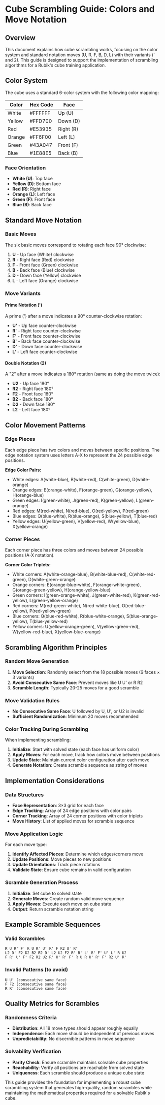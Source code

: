 # Cube Scrambling Guide: Colors and Move Notation

## Overview

This document explains how cube scrambling works, focusing on the color system and standard notation moves (U, R, F, B, D, L) with their variants (' and 2). This guide is designed to support the implementation of scrambling algorithms for a Rubik's cube training application.

## Color System

The cube uses a standard 6-color system with the following color mapping:

| Color  | Hex Code | Face |
|--------|----------|------|
| White  | #FFFFFF  | Up (U) |
| Yellow | #FFD700  | Down (D) |
| Red    | #E53935  | Right (R) |
| Orange | #FF6F00  | Left (L) |
| Green  | #43A047  | Front (F) |
| Blue   | #1E88E5  | Back (B) |

### Face Orientation
- **White (U)**: Top face
- **Yellow (D)**: Bottom face  
- **Red (R)**: Right face
- **Orange (L)**: Left face
- **Green (F)**: Front face
- **Blue (B)**: Back face

## Standard Move Notation

### Basic Moves
The six basic moves correspond to rotating each face 90° clockwise:

1. **U** - Up face (White) clockwise
2. **R** - Right face (Red) clockwise
3. **F** - Front face (Green) clockwise
4. **B** - Back face (Blue) clockwise
5. **D** - Down face (Yellow) clockwise
6. **L** - Left face (Orange) clockwise

### Move Variants

#### Prime Notation (')
A prime (') after a move indicates a 90° counter-clockwise rotation:
- **U'** - Up face counter-clockwise
- **R'** - Right face counter-clockwise
- **F'** - Front face counter-clockwise
- **B'** - Back face counter-clockwise
- **D'** - Down face counter-clockwise
- **L'** - Left face counter-clockwise

#### Double Notation (2)
A "2" after a move indicates a 180° rotation (same as doing the move twice):
- **U2** - Up face 180°
- **R2** - Right face 180°
- **F2** - Front face 180°
- **B2** - Back face 180°
- **D2** - Down face 180°
- **L2** - Left face 180°

## Color Movement Patterns

### Edge Pieces
Each edge piece has two colors and moves between specific positions. The edge notation system uses letters A-X to represent the 24 possible edge positions.

**Edge Color Pairs:**
- White edges: A(white-blue), B(white-red), C(white-green), D(white-orange)
- Orange edges: E(orange-white), F(orange-green), G(orange-yellow), H(orange-blue)
- Green edges: I(green-white), J(green-red), K(green-yellow), L(green-orange)
- Red edges: M(red-white), N(red-blue), O(red-yellow), P(red-green)
- Blue edges: Q(blue-white), R(blue-orange), S(blue-yellow), T(blue-red)
- Yellow edges: U(yellow-green), V(yellow-red), W(yellow-blue), X(yellow-orange)

### Corner Pieces
Each corner piece has three colors and moves between 24 possible positions (A-X notation).

**Corner Color Triplets:**
- White corners: A(white-orange-blue), B(white-blue-red), C(white-red-green), D(white-green-orange)
- Orange corners: E(orange-blue-white), F(orange-white-green), G(orange-green-yellow), H(orange-yellow-blue)
- Green corners: I(green-orange-white), J(green-white-red), K(green-red-yellow), L(green-yellow-orange)
- Red corners: M(red-green-white), N(red-white-blue), O(red-blue-yellow), P(red-yellow-green)
- Blue corners: Q(blue-red-white), R(blue-white-orange), S(blue-orange-yellow), T(blue-yellow-red)
- Yellow corners: U(yellow-orange-green), V(yellow-green-red), W(yellow-red-blue), X(yellow-blue-orange)

## Scrambling Algorithm Principles

### Random Move Generation
1. **Move Selection**: Randomly select from the 18 possible moves (6 faces × 3 variants)
2. **Avoid Consecutive Same Face**: Prevent moves like U U' or R R2
3. **Scramble Length**: Typically 20-25 moves for a good scramble

### Move Validation Rules
- **No Consecutive Same Face**: U followed by U, U', or U2 is invalid
- **Sufficient Randomization**: Minimum 20 moves recommended

### Color Tracking During Scrambling
When implementing scrambling:
1. **Initialize**: Start with solved state (each face has uniform color)
2. **Apply Moves**: For each move, track how colors move between positions
3. **Update State**: Maintain current color configuration after each move
4. **Generate Notation**: Create scramble sequence as string of moves

## Implementation Considerations

### Data Structures
- **Face Representation**: 3×3 grid for each face
- **Edge Tracking**: Array of 24 edge positions with color pairs
- **Corner Tracking**: Array of 24 corner positions with color triplets
- **Move History**: List of applied moves for scramble sequence

### Move Application Logic
For each move type:
1. **Identify Affected Pieces**: Determine which edges/corners move
2. **Update Positions**: Move pieces to new positions
3. **Update Orientations**: Track piece rotations
4. **Validate State**: Ensure cube remains in valid configuration

### Scramble Generation Process
1. **Initialize**: Set cube to solved state
2. **Generate Moves**: Create random valid move sequence
3. **Apply Moves**: Execute each move on cube state
4. **Output**: Return scramble notation string

## Example Scramble Sequences

### Valid Scrambles
```
R U R' F' R U R' U' R' F R2 U' R'
L2 D' F2 D2 B2 R2 D' L2 U2 F2 R' B' L' B' F' U' L' R U2
F R' U' F' F2 R2 U2 R' U' R' F' R U R U' R' F' R2 U' R'
```

### Invalid Patterns (to avoid)
```
U U' (consecutive same face)
F F2 (consecutive same face)
R R' (consecutive same face)
```

## Quality Metrics for Scrambles

### Randomness Criteria
- **Distribution**: All 18 move types should appear roughly equally
- **Independence**: Each move should be independent of previous moves
- **Unpredictability**: No discernible patterns in move sequence

### Solvability Verification
- **Parity Check**: Ensure scramble maintains solvable cube properties
- **Reachability**: Verify all positions are reachable from solved state
- **Uniqueness**: Each scramble should produce a unique cube state

This guide provides the foundation for implementing a robust cube scrambling system that generates high-quality, random scrambles while maintaining the mathematical properties required for a solvable Rubik's cube.
